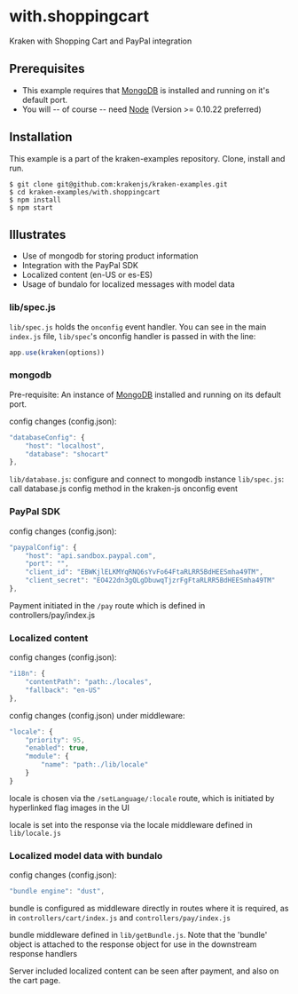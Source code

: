 # with.shoppingcart

Kraken with Shopping Cart and PayPal integration

## Prerequisites
* This example requires that [MongoDB](http://www.mongodb.org/downloads) is installed and running on it's default port.
* You will -- of course -- need [Node](http://nodejs.org) (Version >= 0.10.22 preferred)

## Installation
This example is a part of the kraken-examples repository. Clone, install and run.

```shell
$ git clone git@github.com:krakenjs/kraken-examples.git
$ cd kraken-examples/with.shoppingcart
$ npm install
$ npm start
```

## Illustrates

* Use of mongodb for storing product information
* Integration with the PayPal SDK
* Localized content (en-US or es-ES)
* Usage of bundalo for localized messages with model data

### lib/spec.js

`lib/spec.js` holds the `onconfig` event handler. You can see in the main `index.js` file, `lib/spec`'s onconfig handler is passed in with the line: 

```javascript
app.use(kraken(options))
```

### mongodb

Pre-requisite: An instance of [MongoDB](http://www.mongodb.org/downloads) installed and running on its default port.

config changes (config.json):
```javascript
"databaseConfig": {
	"host": "localhost",
	"database": "shocart"
},
```

`lib/database.js`: configure and connect to mongodb instance
`lib/spec.js`: call database.js config method in the kraken-js onconfig event

### PayPal SDK

config changes (config.json):

```javascript
"paypalConfig": {
	"host": "api.sandbox.paypal.com",
	"port": "",
	"client_id": "EBWKjlELKMYqRNQ6sYvFo64FtaRLRR5BdHEESmha49TM",
	"client_secret": "EO422dn3gQLgDbuwqTjzrFgFtaRLRR5BdHEESmha49TM"
},
```

Payment initiated in the `/pay` route which is defined in controllers/pay/index.js

### Localized content

config changes (config.json):
```javascript
"i18n": {
	"contentPath": "path:./locales",
	"fallback": "en-US"
},
```

config changes (config.json) under middleware:
```javascript
"locale": {
	"priority": 95,
	"enabled": true,
	"module": {
		"name": "path:./lib/locale"
	}
}
```

locale is chosen via the `/setLanguage/:locale` route, which is initiated by hyperlinked flag images in the UI

locale is set into the response via the locale middleware defined in `lib/locale.js`

### Localized model data with bundalo

config changes (config.json):
```javascript
"bundle engine": "dust",
```

bundle is configured as middleware directly in routes where it is required, as in `controllers/cart/index.js` and `controllers/pay/index.js`

bundle middleware defined in `lib/getBundle.js`. Note that the 'bundle' object is attached to the response object for use in the downstream response handlers

Server included localized content can be seen after payment, and also on the cart page.
